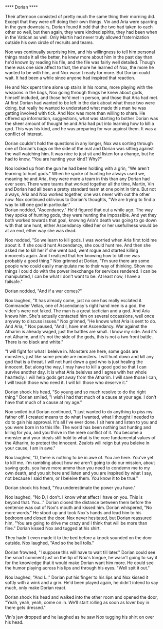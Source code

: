 **** Dorian ****

Their afternoon consisted of pretty much the same thing their morning did.  Except that they were off doing their own things.  Vin and Aria were sparring in the gym downstairs, Dorian found it odd that the two had taken to each other so well, but then again, they were kindred spirits, they had been when in the Vatican as well.  Only Martin had never truly allowed fraternization outside his own circle of recruits and teams.  

Nox was continually surprising him, and his willingness to tell him personal things made it all the better, he knew more about him in the past day than he'd known by reading his file, and the file was fairly well detailed.  Though there was one side affect to that, the more he learned of Nox, the more he wanted to be with him, and Nox wasn't ready for more.  But Dorian could wait.  It had been a while since anyone had inspired that reaction.  

He and Nox spent time alone up stairs in his rooms, more playing with the weapons in the bags, Nox going through things he knew about gods, himself included, and those he'd met in person, and those that Aria had met.  At first Dorian had wanted to be left in the dark about what those two were doing, but really he wanted to understand what made this man he was getting involved with tick.  And Nox was more than willing to share.  He offered up information, suggestions, what was starting to bother Dorian was the sheer amount of thought he and Aria had put into learning how to kill a god.  This was his kind, and he was preparing for war against them.  It was a conflict of interest.

Dorian couldn't hold the questions in any longer, Nox was sorting through one of Dorian's bags on the side of the mat and Dorian was sitting against the wall watching him.  It was nice to just sit and listen for a change, but he had to know, "You are hunting your kind?  Why?"

Nox looked up from the gun he had been holding with a grin, "We aren't learning to hunt gods."  When he spoke of hunting he always used we, meaning he and Aria, they were more a team in this than any Dorian had ever seen.  There were teams that worked together all the time, Martin, Vin and Dorian had all been a pretty standard team at one point in time.  But not always, Aria and Nox worked together, one was never with out the other now.  Nox continued oblivious to Dorian's thoughts, "We are trying to find a way to kill one god in particular."  
Dorian nodded, "Ascendancy."  He'd figured that out a while ago.  The way they spoke of hunting gods, they were hunting the impossible.  And yet they both worked towards that goal, knowing Aria's death was going to go down with that one hunt, either Ascendancy killed her or her usefullness would be at an end, ether way she was dead.

Nox nodded, "So we learn to kill gods.  I was worried when Aria first told me about it.  If she could hunt Ascendancy, she could hunt me.  And then she asked me to kill her if she went bad, went rogue and started killing innocents again.  And I realized that her knowing how to kill me was probably a good thing."  Nox grinned at Dorian, "I'm sure there are some people who could easily manipulate me to their way of thinking. Show me things I could do with the power inexchange for services rendered.  I can be manipulated, I can be what I don't want to be.  At least now, I have a failsafe."

Dorian nodded, "And if a war comes?"

Nox laughed, "It has already come, just no one has really esclated it.  Commander Vellas, one of Ascendancy's right hand men is a god, the video's were not faked.  The man is a great tactician and a god.  And Aria knows him.  She's actually contacted him on several occassions, well once anyway to discuss issues."  Nox grinned, "He knows what Aria is sent to do.  And Aria, " Nox paused, "And I, have met Ascendancy.  War against the Atharim is already waged, just the battles are small.  I know my side.  And it's not Atharim, and it's not the side of the gods, this is not a two front battle.  There is no black and white."

"I will fight for what I beleive in.  Monsters are here, some gods are monsters, just like some people are monsters.  I will hunt down and kill any god that is a threat.  I will not hunt down a god who is just healing the innocent.  But along the way, I may have to kill a good god so that I can survive another day.  It is what Aria beleives and I agree with her whole heartedly.  I will help gods get away from the Atharim.  I will save those I can, I will teach those who need it.  I will kill those who deserve it."

Dorian shook his head, "So young and so much resolve to do the right thing."  Dorian smiled, "I wish I had that much of a cause at your age.  I don't have that much of a cause at my age."

Nox smiled but Dorian continued, "I just wanted to do anything to piss my father off.  I created means to do what I wanted, what I thought I needed to do to gain his approval.  It's all I've ever done.  I sit here and listen to you and you were born in to this life.  The world has been nothing but hunting and killng for you, and you thrive in the mere conflict of it.  You become a monster and your ideals still hold to what is the core fundamental values of the Atharim, to protect the innocent.  Zealots will reign but you beleive in your cause, I am in awe."

Nox laughed, "D, there is nothing to be in awe of.  You are here.  You've yet to kill me.  I'm rambling about how we aren't going to do our mission, about saving gods, you have more ammo than you need to condemn me to my own death, and you sit here and listen and you are inspired by what I say, not because I said them, or I beleive them.  You know it to be true."

Dorian shook his head, "You underestimate the power you have."

Nox laughed, "No D, I don't.  I know what affect I have on you.  This is beyond that.  You..."  Dorian closed the distance between them before the sentence was out of Nox's mouth and kissed him.  Dorian whispered, "No more words."  He stood up and took Nox's hands and lead him to his bedroom and closed the door.  Nox never hesitated, but Dorian reassured him, "You are going to drive me crazy and I think that will be more than fine."  Dorian kissed Nox and tugged at his shirt.  

They hadn't even made it to the bed before a knock sounded on the door outside.  Nox laughed, "And so the bell tolls."  

Dorian frowned, "I suppose this will have to wait till later."  Dorian could see the smart comment just on the tip of Nox's tongue, he wasn't going to say it for the knowledge that it would make Dorian want him more.  He could see the humor playing across his lips and through his eyes.  "Well spit it out."

Nox laughed, "And I..."  Dorian put his finger to his lips and Nox kissed it softly with a wink and a grin.  He'd been played again, he didn't intend to say much, only make Dorian react.

Dorian shook his head and walked into the other room and opened the door, "Yeah, yeah, yeah, come on in.  We'll start rolling as soon as lover boy in there gets dressed."

Vin's jaw dropped and he laughed as he saw Nox tugging his shirt on over his head.

